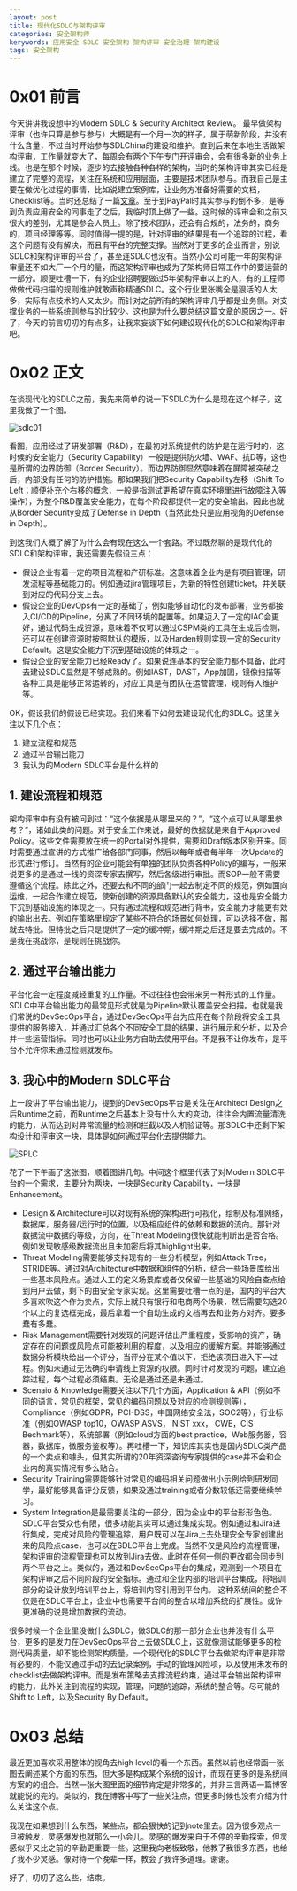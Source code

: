 ```yaml
---
layout: post
title: 现代化SDLC与架构评审
categories: 安全架构师
kerywords: 应用安全 SDLC 安全架构 架构评审 安全治理 架构建设
tags: 安全架构
---
```


# 0x01 前言

今天讲讲我设想中的Modern SDLC & Security Architect Review。 最早做架构评审（也许只算是参与参与）大概是有一个月一次的样子，属于萌新阶段，并没有什么含量，不过当时开始参与SDLChina的建设和维护。直到后来在本地生活做架构评审，工作量就变大了，每周会有两个下午专门开评审会，会有很多新的业务上线。也是在那个时候，逐步的去接触各种各样的架构，当时的架构评审其实已经是建立了完整的流程，关注在系统和应用层面，主要是技术团队参与。而我自己是主要在做优化过程的事情，比如说建立案例库，让业务方准备好需要的文档，Checklist等。当时还总结了一篇[文章](https://iami.xyz/Security-Architecture-Review/)。至于到PayPal时其实参与的倒不多，是等到负责应用安全的同事走了之后，我临时顶上做了一些。这时候的评审会和之前又很大的差别，尤其是参会人员上。除了技术团队，还会有合规的，法务的，商务的，项目经理等等。同时值得一提的是，针对评审的结果是有一个追踪的过程，看这个问题有没有解决，而且有平台的完整支撑。当然对于更多的企业而言，别说SDLC和架构评审的平台了，甚至连SDLC也没有。当然小公司可能一年的架构评审量还不如大厂一个月的量，而这架构评审也成为了架构师日常工作中的要运营的一部分。顺便吐槽一下，有的企业招聘要做过5年架构评审以上的人，有的工程师做做代码扫描的规则维护就敢声称精通SDLC。这个行业里张嘴全是狠活的人太多，实际有点技术的人又太少。而针对之前所有的架构评审几乎都是业务侧。对支撑业务的一些系统则参与的比较少。这也是为什么要总结这篇文章的原因之一。好了，今天的前言叨叨的有点多，让我来妄谈下如何建设现代化的SDLC和架构评审吧。

# 0x02 正文

在谈现代化的SDLC之前，我先来简单的说一下SDLC为什么是现在这个样子，这里我做了一个图。

![sdlc01](https://user-images.githubusercontent.com/12653147/197389197-94db2c9f-6c70-4c0a-8e8d-ccc348a2d331.gif)

看图，应用经过了研发部署（R&D），在最初对系统提供的防护是在运行时的，这时候的安全能力（Security Capability）一般是提供防火墙、WAF、抗D等，这也是所谓的边界防御（Border Security）。而边界防御显然意味着在屏障被突破之后，内部没有任何的防护措施。那如果我们把Security Capability左移（Shift To Left；顺便补充个右移的概念，一般是指测试更希望在真实环境里进行故障注入等操作），为整个R&D覆盖安全能力，在每个阶段都提供一定的安全输出。因此也就从Border Security变成了Defense in Depth（当然此处只是应用视角的Defense in Depth）。

到这我们大概了解了为什么会有现在这么一个套路。不过既然聊的是现代化的SDLC和架构评审，我还需要先假设三点：

* 假设企业有着一定的项目流程和产研标准。这意味着企业内是有项目管理，研发流程等基础能力的。例如通过jira管理项目，为新的特性创建ticket，并关联到对应的代码分支上去。
* 假设企业的DevOps有一定的基础了，例如能够自动化的发布部署，业务都接入CI/CD的Pipeline，分离了不同环境的配置等。如果迈入了一定的IAC会更好，通过代码生成资源，意味着不仅可以通过CSPM类的工具在生成后检测，还可以在创建资源时按照默认的模版，以及Harden规则实现一定的Security Default。这是安全能力下沉到基础设施的体现之一。
* 假设企业的安全能力已经Ready了。如果说连基本的安全能力都不具备，此时去建设SDLC显然是不够成熟的。例如IAST，DAST，App加固，镜像扫描等各种工具是能够正常运转的，对应工具是有团队在运营管理，规则有人维护等。

OK，假设我们的假设已经实现。我们来看下如何去建设现代化的SDLC。这里关注以下几个点：

1. 建立流程和规范
2. 通过平台输出能力
3. 我认为的Modern SDLC平台是什么样的

## 1. 建设流程和规范

架构评审中有没有被问到过：“这个依据是从哪里来的？”，“这个点可以从哪里参考？”，诸如此类的问题。对于安全工作来说，最好的依据就是来自于Approved Policy。这些文件需要放在统一的Portal对外提供，需要和Draft版本区别开来。同时需要通过宣讲的方式推广给各部门同事，然后以每年或者每半年一次Update的形式进行修订。当然有的企业可能会有单独的团队负责各种Policy的编写，一般来说更多的是通过一线的资深专家去撰写，然后各级进行审批。而SOP一般不需要遵循这个流程。除此之外，还要去和不同的部门一起去制定不同的规范，例如面向运维，一起合作建立规范，使新创建的资源具备默认的安全能力，这也是安全能力下沉到基础设施的体现之一。只有通过流程和规范进行背书，安全能力才能更有效的输出出去。例如在策略里规定了某些不符合的场景如何处理，可以选择不做，那就去特批。但特批之后只是提供了一定的缓冲期，缓冲期之后还是要去完成的。不是我在挑战你，是规则在挑战你。

## 2. 通过平台输出能力

平台化会一定程度减轻重复的工作量。不过往往也会带来另一种形式的工作量。SDLC中平台输出能力的最常见形式就是为Pipeline默认覆盖安全扫描。也就是我们常说的DevSecOps平台，通过DevSecOps平台为应用在每个阶段将安全工具提供的服务接入，并通过汇总各个不同安全工具的结果，进行展示和分析，以及合并一些运营指标。同时也可以让业务方自助去使用平台。不是我不让你发布，是平台不允许你未通过检测就发布。

## 3. 我心中的Modern SDLC平台

上一段讲了平台输出能力，提到的DevSecOps平台是关注在Architect Design之后Runtime之前，而Runtime之后基本上没有什么大的变动，往往会内置流量清洗的能力，从而达到对异常流量的检测和拦截以及人机验证等。那SDLC中还剩下架构设计和评审这一块，具体是如何通过平台化去提供能力。

![SPLC](https://user-images.githubusercontent.com/12653147/197378430-ac3fd009-9bbd-48fc-8471-b7e8ec628aff.png)

花了一下午画了这张图，顺着图讲几句。中间这个框里代表了对Modern SDLC平台的一个需求，主要分为两块，一块是Security Capability，一块是Enhancement。 

* Design & Architecture可以对现有系统的架构进行可视化，绘制及标准网络，数据库，服务器/运行时的位置，以及相应组件的依赖和数据的流向。那针对数据流中数据的等级，方向，在Threat Modeling很快就能判断出是否合格。例如发现敏感级数据流出且未加密后将其highlight出来。
* Threat Modeling需要能够支持现有的一些分析模型，例如Attack Tree，STRIDE等。通过对Architecture中数据和组件的分析，结合一些场景库给出一些基本风险点。通过人工的定义场景库或者仅保留一些基础的风险自查点给到用户去做，剩下的由安全专家实现。这里需要吐槽一点的是，国内的平台大多喜欢吹这个作为卖点，实际上就只有银行和电商两个场景，然后需要勾选20个以上的复选框完成，最后拿着一个自动生成的文档再去和业务方对齐。要多蠢有多蠢。
* Risk Management需要针对发现的问题评估出严重程度，受影响的资产，确定存在的问题或风险点可能被利用的程度，以及相应的缓解方案。并能够通过数据分析模块给出一个评分，当评分在某个值以下，拒绝该项目进入下一过程。例如未通过无法确的申请线上资源的权限。同时针对发现的问题，建立追踪过程，每个过程必须结束。无论是通过还是未通过。
* Scenaio & Knowledge需要关注以下几个方面，Application & API（例如不同的语言，常见的框架，常见的编码问题以及对应的检测规则等），Compliance（例如GDPR，PCI-DSS，中国网络安全法，SOC2等），行业标准（例如OWASP top10，OWASP ASVS， NIST xxx， CWE，CIS Bechmark等），系统部署（例如cloud方面的best practice，Web服务器，容器，数据库，微服务鉴权等）。再吐槽一下，知识库其实也是国内SDLC类产品的一个卖点和噱头，但其实所谓的20年资深咨询专家提供的case并不会和企业内的真实情况有多么贴合。
* Security Training需要能够针对常见的编码相关问题做出小示例给到研发同学，最好能够具备评分反馈，如果没通过training或者分数较低还需要继续学习。
* System Integration是最需要关注的一部分，因为企业中的平台形形色色。SDLC平台受众也有限，很多功能其实可以通过集成实现。例如通过和Jira进行集成，完成对风险的管理追踪，用户既可以在Jira上去处理安全专家创建出来的风险点case，也可以在SDLC平台上完成。当然不仅是风险的流程管理，架构评审的流程管理也可以放到Jira去做。此时在任何一侧的更改都会同步到两个平台之上。类似的，通过和DevSecOps平台的集成，观测到一个项目在架构评审之后不同阶段的安全指标。通过和企业内部的培训平台集成，将培训部分的设计放到培训平台上，将培训内容引用到平台内。 这种系统间的整合不仅是在SDLC平台上，企业中也需要平台间的整合以增加系统的扩展性。或许更准确的说是增加数据的流动。

很多时候一个企业里没做什么SDLC，做SDLC的那一部分企业也并没有什么平台，更多的是发力在DevSecOps平台上去做SDLC上，这就像测试能够更多的检测代码质量，却不能检测架构质量。一个现代化的SDLC平台去做架构评审是非常有必要的，不能仅通过手动的去记录案例，手动的管理风险项，以及使用未发布的checklist去做架构评审。而是发布策略去支撑流程约束，通过平台输出架构评审的能力，此外关注到流程的实现，管理，问题的追踪，系统的整合等。尽可能的Shift to Left，以及Security By Default。

# 0x03 总结

最近更加喜欢采用整体的视角去high level的看一个东西。虽然以前也经常画一张图去阐述某个方面的东西，但大多是构成某个系统的设计，而现在更多的是系统间方案的的组合。当然一张大图里面的细节肯定是非常多的，并非三言两语一篇博客就能说的完的。类似的，我在博客中写了一些关注点，但更多时候也没有介绍为什么关注这个点。

我现在如果想到什么东西，某些点，都会狠快的记到note里去。因为很多观点一旦被触发，灵感爆发也就那么一小会儿。灵感的爆发来自于不停的辛勤探索，但灵感似乎又比之前的辛勤更重要一些。这里我向老板致敬，他教了我很多东西，也给了我不少灵感。像对待一个晚辈一样，教会了我许多道理。谢谢。

好了，叨叨了这么些，结束。